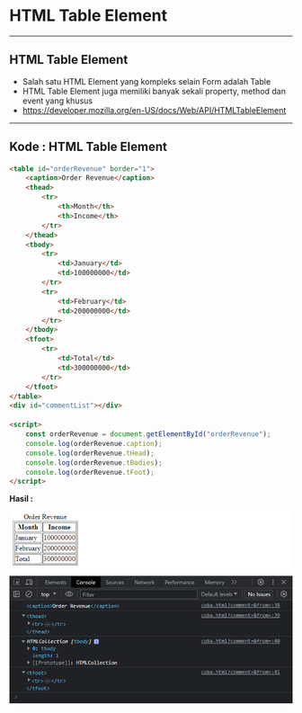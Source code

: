 # HTML Table Element

---

## HTML Table Element

- Salah satu HTML Element yang kompleks selain Form adalah Table
- HTML Table Element juga memiliki banyak sekali property, method dan event yang khusus
- https://developer.mozilla.org/en-US/docs/Web/API/HTMLTableElement

---

## Kode : HTML Table Element

```html
<table id="orderRevenue" border="1">
    <caption>Order Revenue</caption>
    <thead>
        <tr>
            <th>Month</th>
            <th>Income</th>
        </tr>
    </thead>
    <tbody>
        <tr>
            <td>January</td>
            <td>100000000</td>
        </tr>
        <tr>
            <td>February</td>
            <td>200000000</td>
        </tr>
    </tbody>
    <tfoot>
        <tr>
            <td>Total</td>
            <td>300000000</td>
        </tr>
    </tfoot>
</table>
<div id="commentList"></div>

<script>
    const orderRevenue = document.getElementById("orderRevenue");
    console.log(orderRevenue.caption);
    console.log(orderRevenue.tHead);
    console.log(orderRevenue.tBodies);
    console.log(orderRevenue.tFoot);
</script>
```

**Hasil :**

![1](../assets/img/20/1.PNG)